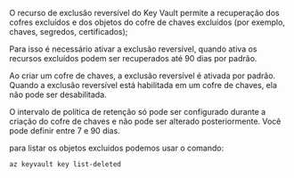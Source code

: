 O recurso de exclusão reversível do Key Vault permite a recuperação dos cofres excluídos e dos objetos do cofre de chaves excluídos (por exemplo, chaves, segredos, certificados);

Para isso é necessário ativar a exclusão reversível, quando ativa os recursos excluídos podem ser recuperados até 90 dias por padrão.

Ao criar um cofre de chaves, a exclusão reversível é ativada por padrão. Quando a exclusão reversível está habilitada em um cofre de chaves, ela não pode ser desabilitada.

O intervalo de política de retenção só pode ser configurado durante a criação do cofre de chaves e não pode ser alterado posteriormente. Você pode definir entre 7 e 90 dias.


para listar os objetos excluidos podemos usar o comando:
```bash
az keyvault key list-deleted
```

